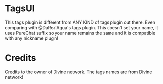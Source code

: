# TagsUI
This tags plugin is different from ANY KIND of tags plugin out there. Even comparing with @DaRealAqua's tags plugin. This doesn't set your name, it uses PureChat suffix so your name remains the same and it is compatible with any nickname plugin!
# Credits
Credits to the owner of Divine network. The tags names are from Divine network!
